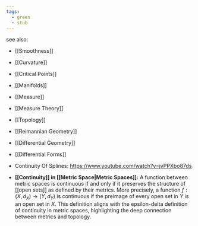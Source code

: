 ```yaml
---
tags:
  - green
  - stub
---
```


see also:
- [[Smoothness]]
- [[Curvature]]
- [[Critical Points]]
- [[Manifolds]]
- [[Measure]]
- [[Measure Theory]]
- [[Topology]]
- [[Reimannian Geometry]]
- [[Differential Geometry]]
- [[Differential Forms]]
- Continuity Of Splines: https://www.youtube.com/watch?v=jvPPXbo87ds

- **[[Continuity]] in [[Metric Space|Metric Spaces]]:** A function between metric spaces is continuous if and only if it preserves the structure of [[open sets]] as defined by their metrics. More precisely, a function $f: (X, d_X) \rightarrow (Y, d_Y)$ is continuous if the preimage of every open set in $Y$ is an open set in $X$. This definition aligns with the epsilon-delta definition of continuity in metric spaces, highlighting the deep connection between metrics and topology.